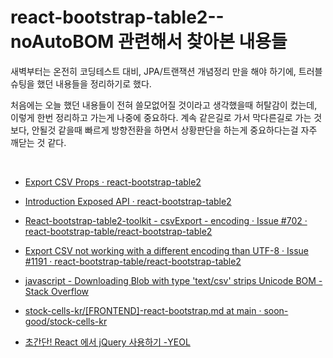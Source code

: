 # react-bootstrap-table2--noAutoBOM 관련해서 찾아본 내용들

새벽부터는 온전히 코딩테스트 대비, JPA/트랜잭션 개념정리 만을 해야 하기에, 트러블슈팅을 했던 내용들을 정리하기로 했다.<br>

처음에는 오늘 했던 내용들이 전혀 쓸모없어질 것이라고 생각했을때 허탈감이 컸는데, 이렇게 한번 정리하고 가는게 나중에 중요하다. 계속 같은길로 가서 막다른길로 가는 것보다, 안될것 같을때 빠르게 방향전환을 하면서 상황판단을 하는게 중요하다는걸 자주 깨닫는 것 같다.<br>

<br>

- [Export CSV Props · react-bootstrap-table2](https://react-bootstrap-table.github.io/react-bootstrap-table2/docs/export-csv-props.html#exportCSVnoautobom-bool)
- [Introduction Exposed API · react-bootstrap-table2](https://react-bootstrap-table.github.io/react-bootstrap-table2/docs/exposed-api.html)

- [React-bootstrap-table2-toolkit - csvExport - encoding · Issue #702 · react-bootstrap-table/react-bootstrap-table2](https://github.com/react-bootstrap-table/react-bootstrap-table2/issues/702) 
- [Export CSV not working with a different encoding than UTF-8 · Issue #1191 · react-bootstrap-table/react-bootstrap-table2](https://github.com/react-bootstrap-table/react-bootstrap-table2/issues/1191) 
- [javascript - Downloading Blob with type 'text/csv' strips Unicode BOM - Stack Overflow](https://stackoverflow.com/questions/56154046/downloading-blob-with-type-text-csv-strips-unicode-bom)
- [stock-cells-kr/[FRONTEND]-react-bootstrap.md at main · soon-good/stock-cells-kr](https://github.com/soon-good/stock-cells-kr/blob/main/study/FRONTEND/%5BFRONTEND%5D-react-bootstrap.md) 
- [초간단! React 에서 jQuery 사용하기 -YEOL](https://yeolceo.tistory.com/66) 

